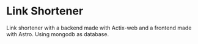 # Link Shortener
Link shortener with a backend made with Actix-web and a frontend made with Astro. Using mongodb as database.